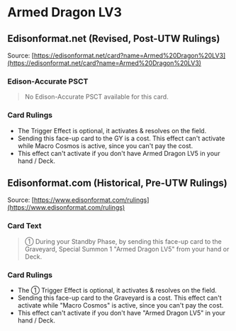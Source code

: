 # Armed Dragon LV3

## Edisonformat.net (Revised, Post-UTW Rulings)

Source: [https://edisonformat.net/card?name=Armed%20Dragon%20LV3](https://edisonformat.net/card?name=Armed%20Dragon%20LV3)

### Edison-Accurate PSCT

> No Edison-Accurate PSCT available for this card.

### Card Rulings

*   The Trigger Effect is optional, it activates & resolves on the field.
*   Sending this face-up card to the GY is a cost. This effect can't activate while Macro Cosmos is active, since you can't pay the cost.
*   This effect can't activate if you don't have Armed Dragon LV5 in your hand / Deck.


## Edisonformat.com (Historical, Pre-UTW Rulings)

Source: [https://www.edisonformat.com/rulings](https://www.edisonformat.com/rulings)

### Card Text

> ① During your Standby Phase, by sending this face-up card to the Graveyard, Special Summon 1 "Armed Dragon LV5" from your hand or Deck.

### Card Rulings

*   The ① Trigger Effect is optional, it activates & resolves on the field.
*   Sending this face-up card to the Graveyard is a cost. This effect can't activate while "Macro Cosmos" is active, since you can't pay the cost.
*   This effect can't activate if you don't have "Armed Dragon LV5" in your hand / Deck.


